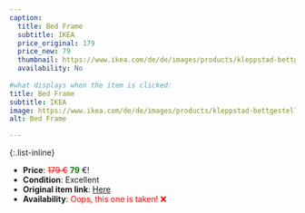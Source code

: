 ```yaml
---
caption:
  title: Bed Frame
  subtitle: IKEA
  price_original: 179
  price_new: 79
  thumbnail: https://www.ikea.com/de/de/images/products/kleppstad-bettgestell-weiss-vissle-beige__1035340_pe840527_s5.jpg
  availability: No
  
#what displays when the item is clicked:
title: Bed Frame
subtitle: IKEA
image: https://www.ikea.com/de/de/images/products/kleppstad-bettgestell-weiss-vissle-beige__1035340_pe840527_s5.jpg
alt: Bed Frame

---
```

{:.list-inline} 
- **Price**: <span style="color:red"><del>179 €</del></span> <span style="color:green">**79**</span> €!
- **Condition**: Excellent
- **Original item link**: [Here](https://www.ikea.com/de/de/p/kleppstad-bettgestell-weiss-vissle-beige-10492672/)
- **Availability**: <span style='color:red'>Oops, this one is taken! ❌</span>
